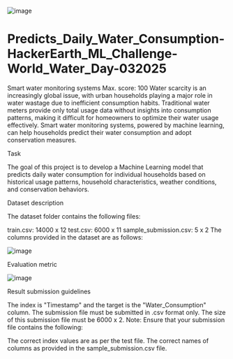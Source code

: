 ![image](https://github.com/user-attachments/assets/941c5d37-2cf5-4dc0-bb6e-f4f5844ca499)

# Predicts_Daily_Water_Consumption-HackerEarth_ML_Challenge-World_Water_Day-032025

Smart water monitoring systems
Max. score: 100
Water scarcity is an increasingly global issue, with urban households playing a major role in water wastage due to inefficient consumption habits. Traditional water meters provide only total usage data without insights into consumption patterns, making it difficult for homeowners to optimize their water usage effectively. Smart water monitoring systems, powered by machine learning, can help households predict their water consumption and adopt conservation measures.

Task

The goal of this project is to develop a Machine Learning model that predicts daily water consumption for individual households based on historical usage patterns, household characteristics, weather conditions, and conservation behaviors.

Dataset description

The dataset folder contains the following files: 

train.csv: 14000 x 12
test.csv: 6000 x 11
sample_submission.csv: 5 x 2
The columns provided in the dataset are as follows:

![image](https://github.com/user-attachments/assets/11c0715d-17c2-483f-acc8-94593b4178c1)

Evaluation metric

![image](https://github.com/user-attachments/assets/9fe4f36e-ce28-4763-960f-c383b6b7e6c7)

Result submission guidelines

The index is "Timestamp" and the target is the "Water_Consumption" column. 
The submission file must be submitted in .csv format only.
The size of this submission file must be 6000 x 2.
Note: Ensure that your submission file contains the following:

The correct index values are as per the test file.
The correct names of columns as provided in the sample_submission.csv file.
